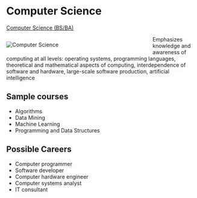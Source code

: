# Computer Science

[Computer Science (BS/BA)](https://kenbod.github.io/computing_paths/CS.html) 

<p style="float: left; padding: 0 250 0 0;">
  <img src="https://kenbod.github.io/computing_paths/images/Code.png" alt="Computer Science">
</p>

Emphasizes knowledge and awareness of computing at all levels: operating systems, programming languages, theoretical and mathematical aspects of computing, interdependence of software and hardware, large-scale software production, artificial intelligence

## Sample courses

* Algorithms
* Data Mining
* Machine Learning
* Programming and Data Structures

## Possible Careers

* Computer programmer
* Software developer
* Computer hardware engineer
* Computer systems analyst
* IT consultant
